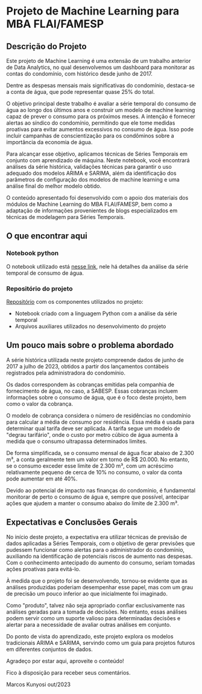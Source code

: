 # Projeto de Machine Learning para MBA FLAI/FAMESP

## Descrição do Projeto
Este projeto de Machine Learning é uma extensão de um trabalho anterior de Data Analytics, no qual desenvolvemos um dashboard para monitorar as contas do condomínio, com histórico desde junho de 2017.

Dentre as despesas mensais mais significativas do condomínio, destaca-se a conta de água, que pode representar quase 25% do total.

O objetivo principal deste trabalho é avaliar a série temporal do consumo de água ao longo dos últimos anos e construir um modelo de machine learning capaz de prever o consumo para os próximos meses. A intenção é fornecer alertas ao síndico do condomínio, permitindo que ele tome medidas proativas para evitar aumentos excessivos no consumo de água. Isso pode incluir campanhas de conscientização para os condôminos sobre a importância da economia de água.

Para alcançar esse objetivo, aplicamos técnicas de Séries Temporais em conjunto com aprendizado de máquina. Neste notebook, você encontrará análises da série histórica, validações técnicas para garantir o uso adequado dos modelos ARIMA e SARIMA, além da identificação dos parâmetros de configuração dos modelos de machine learning e uma análise final do melhor modelo obtido.

O conteúdo apresentado foi desenvolvido com o apoio dos materiais dos módulos de Machine Learning do MBA FLAI/FAMESP, bem como a adaptação de informações provenientes de blogs especializados em técnicas de modelagem para Séries Temporais.

## O que encontrar aqui

### Notebook python
O notebook utilizado está [nesse link](https://bit.ly/kunyosi_mba_nb_ml_st), nele há detalhes da análise da série temporal de consumo de água.

### Repositório do projeto 
[Repositório](https://bit.ly/kunyosi_mba_ml_dados_projeto) com os componentes utilizados no projeto:
- Notebook criado com a linguagem Python com a análise da série temporal   
- Arquivos auxiliares utilizados no desenvolvimento do projeto


## Um pouco mais sobre o problema abordado

A série histórica utilizada neste projeto compreende dados de junho de 2017 a julho de 2023, obtidos a partir dos lançamentos contábeis registrados pela administradora do condomínio.

Os dados correspondem às cobranças emitidas pela companhia de fornecimento de água, no caso, a SABESP. Essas cobranças incluem informações sobre o consumo de água, que é o foco deste projeto, bem como o valor da cobrança.

O modelo de cobrança considera o número de residências no condomínio para calcular a média de consumo por residência. Essa média é usada para determinar qual tarifa deve ser aplicada. A tarifa segue um modelo de "degrau tarifário", onde o custo por metro cúbico de água aumenta à medida que o consumo ultrapassa determinados limites.

De forma simplificada, se o consumo mensal de água ficar abaixo de 2.300 m³, a conta geralmente tem um valor em torno de R$ 20.000. No entanto, se o consumo exceder esse limite de 2.300 m³, com um acréscimo relativamente pequeno de cerca de 10% no consumo, o valor da conta pode aumentar em até 40%.

Devido ao potencial de impacto nas finanças do condomínio, é fundamental monitorar de perto o consumo de água e, sempre que possível, antecipar ações que ajudem a manter o consumo abaixo do limite de 2.300 m³.

## Expectativas e Conclusões Gerais

No início deste projeto, a expectativa era utilizar técnicas de previsão de dados aplicadas a Séries Temporais, com o objetivo de gerar previsões que pudessem funcionar como alertas para o administrador do condomínio, auxiliando na identificação de potenciais riscos de aumento nas despesas. Com o conhecimento antecipado do aumento do consumo, seriam tomadas ações proativas para evitá-lo.

À medida que o projeto foi se desenvolvendo, tornou-se evidente que as análises produzidas poderiam desempenhar esse papel, mas com um grau de precisão um pouco inferior ao que inicialmente foi imaginado.

Como "produto", talvez não seja apropriado confiar exclusivamente nas análises geradas para a tomada de decisões. No entanto, essas análises podem servir como um suporte valioso para determinadas decisões e alertar para a necessidade de avaliar outras análises em conjunto.

Do ponto de vista do aprendizado, este projeto explora os modelos tradicionais ARIMA e SARIMA, servindo como um guia para projetos futuros em diferentes conjuntos de dados.

Agradeço por estar aqui, aproveite o conteúdo!

Fico à disposição para receber seus comentários.

Marcos Kunyosi
out/2023

 

